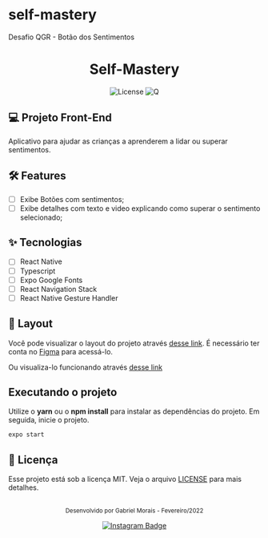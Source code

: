# self-mastery

Desafio QGR - Botão dos Sentimentos

<h1 align="center">
 Self-Mastery
</h1>

<p align="center">
  <img alt="License" src="https://img.shields.io/static/v1?label=license&message=MIT&color=f09552&labelColor=0A1033">

 <img src="https://img.shields.io/static/v1?label=QGR&message=00&color=f09552&labelColor=0A1033" alt="Q" />
</p>

## 💻 Projeto Front-End

Aplicativo para ajudar as crianças a aprenderem a lidar ou superar sentimentos.

## :hammer_and_wrench: Features

- [ ] Exibe Botões com sentimentos;
- [ ] Exibe detalhes com texto e video explicando como superar o sentimento selecionado;

## ✨ Tecnologias

- [ ] React Native
- [ ] Typescript
- [ ] Expo Google Fonts
- [ ] React Navigation Stack
- [ ] React Native Gesture Handler

## 🔖 Layout

Você pode visualizar o layout do projeto através [desse link](https://www.figma.com/file/tRhlRPnjM4VpLMtJtQcM8o/Sef-Mastery?node-id=176%3A23). É necessário ter conta no [Figma](http://figma.com/) para acessá-lo.

Ou visualiza-lo funcionando através [desse link](https://self-mastery.netlify.app/)

## Executando o projeto

Utilize o **yarn** ou o **npm install** para instalar as dependências do projeto.
Em seguida, inicie o projeto.

```cl
expo start
```

## 📄 Licença

Esse projeto está sob a licença MIT. Veja o arquivo [LICENSE](LICENSE.md) para mais detalhes.

<br />

<div align="center">
  <small>Desenvolvido por Gabriel Morais - Fevereiro/2022</small>

  [![Instagram Badge](https://img.shields.io/badge/-moraisgabriel11-6633cc?style=flat-square&labelColor=6633cc&logo=instagram&logoColor=white&link=https://www.instagram.com/moraisgabriel11/)](https://www.instagram.com/moraisgabriel11/)
</div>
